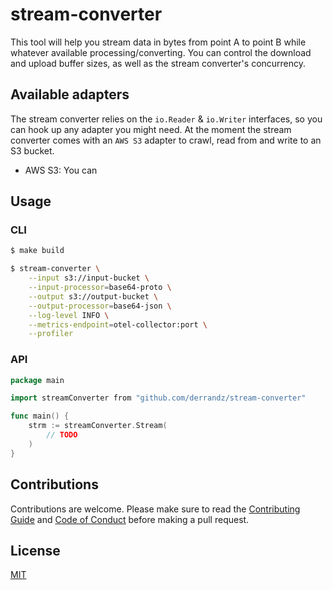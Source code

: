 # stream-converter

This tool will help you stream data in bytes from point A to point B while whatever available processing/converting.
You can control the download and upload buffer sizes, as well as the stream converter's concurrency.

## Available adapters

The stream converter relies on the `io.Reader` & `io.Writer` interfaces, so you can hook up any adapter you might need. At the moment
the stream converter comes with an `AWS S3` adapter to crawl, read from and write to an S3 bucket.

- AWS S3: You can 

## Usage

### CLI

```bash
$ make build
```

```bash
$ stream-converter \
    --input s3://input-bucket \
    --input-processor=base64-proto \
    --output s3://output-bucket \
    --output-processor=base64-json \
    --log-level INFO \
    --metrics-endpoint=otel-collector:port \
    --profiler
```

### API

```go
package main

import streamConverter from "github.com/derrandz/stream-converter"

func main() {
    strm := streamConverter.Stream(
        // TODO
    )
}

```

## Contributions

Contributions are welcome. Please make sure to read the [Contributing Guide](CONTRIBUTING.md) and [Code of Conduct](CODE_OF_CONDUCT.md) before making a pull request.

## License

[MIT](LICENSE)

